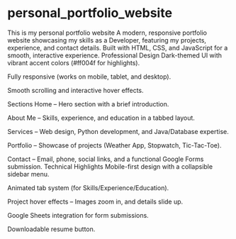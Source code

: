 # personal_portfolio_website
This is my personal portfolio website
A modern, responsive portfolio website showcasing my skills as a  Developer, featuring my projects, experience, and contact details. Built with HTML, CSS, and JavaScript for a smooth, interactive experience.
Professional Design
Dark-themed UI with vibrant accent colors (#ff004f for highlights).

Fully responsive (works on mobile, tablet, and desktop).

Smooth scrolling and interactive hover effects.

 Sections
Home – Hero section with a brief introduction.

About Me – Skills, experience, and education in a tabbed layout.

Services – Web design, Python development, and Java/Database expertise.

Portfolio – Showcase of projects (Weather App, Stopwatch, Tic-Tac-Toe).

Contact – Email, phone, social links, and a functional Google Forms submission.
 Technical Highlights
Mobile-first design with a collapsible sidebar menu.

Animated tab system (for Skills/Experience/Education).

Project hover effects – Images zoom in, and details slide up.

Google Sheets integration for form submissions.

Downloadable resume button.
